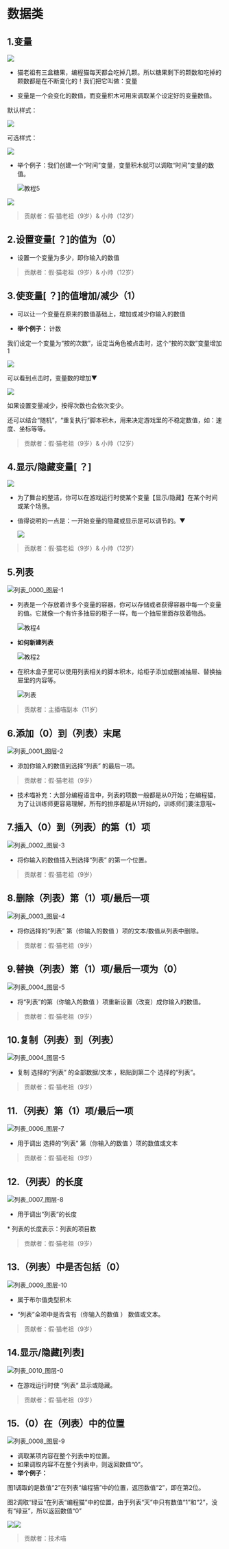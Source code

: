 # 数据类
## 1.变量

![](./assets/变量.png)

* 猫老祖有三盒糖果，编程猫每天都会吃掉几颗。所以糖果剩下的颗数和吃掉的颗数都是在不断变化的！我们把它叫做：变量

* 变量是一个会变化的数值，而变量积木可用来调取某个设定好的变量数值。

默认样式：

![](./assets/变量样式.jpg)

可选样式：

![](./assets2/变量样式.png)

* 举个例子：我们创建一个“时间”变量，变量积木就可以调取“时间”变量的数值。

  ![教程5](./assets2/新建变量.gif)

![](./assets/变量积木.png)

> 贡献者：假·猫老祖（9岁）& 小帅（12岁）

## 2.设置变量\[ ？\]的值为（0）

* 设置一个变量为多少，即你输入的数值

> 贡献者：假·猫老祖（9岁）& 小帅（12岁）

## 3.使变量\[ ？\]的值增加/减少（1）

* 可以让一个变量在原来的数值基础上，增加或减少你输入的数值

* **举个例子：** 计数

我们设定一个变量为“按的次数”，设定当角色被点击时，这个“按的次数”变量增加1

![](./assets/变量增加.png)

可以看到点击时，变量数的增加▼

![](./assets/变量增加减少%282%29.gif)

如果设置变量减少，按得次数也会依次变少。

还可以结合“随机”，“重复执行”脚本积木，用来决定游戏里的不稳定数值，如：速度、坐标等等。

> 贡献者：假·猫老祖（9岁）& 小帅（12岁）

## 4.显示/隐藏变量\[ ？\]

![](./assets/显示变量.png)

* 为了舞台的整洁，你可以在游戏运行时使某个变量【显示/隐藏】在某个时间或某个场景。

* 值得说明的一点是：一开始变量的隐藏或显示是可以调节的。▼

  ![](./assets2/隐藏变量.png)

> 贡献者：假·猫老祖（9岁）& 小帅（12岁）

## 5.列表

![列表_0000_图层-1](./assets/数据类/列表_0000_图层-1.png)

* 列表是一个存放着许多个变量的容器，你可以存储或者获得容器中每一个变量的值。它就像一个有许多抽屉的柜子一样，每一个抽屉里面存放着物品。

  ![教程4](./assets/数据类/教程4.gif)

* **如何新建列表**

  ![教程2](./assets/数据类/教程2.gif)

* 在积木盒子里可以使用列表相关的脚本积木，给柜子添加或删减抽屉、替换抽屉里的内容等。

  ![列表](./assets/数据类/列表.png)

> 贡献者：主播喵副本（11岁）

## 6.添加（0）到（列表）末尾

![列表_0001_图层-2](./assets/数据类/列表_0001_图层-2.png)

* 添加你输入的数值到选择“列表” 的最后一项。

> 贡献者：假·猫老祖（9岁）

* 技术喵补充：大部分编程语言中，列表的项数一般都是从0开始；在编程猫，为了让训练师更容易理解，所有的排序都是从1开始的，训练师们要注意哦~

## 7.插入（0）到（列表）的第（1）项

![列表_0002_图层-3](./assets/数据类/列表_0002_图层-3.png)

* 将你输入的数值插入到选择“列表” 的第一个位置。

> 贡献者：假·猫老祖（9岁）

## 8.删除（列表）第（1）项/最后一项

![列表_0003_图层-4](./assets/数据类/列表_0003_图层-4.png)

* 将你选择的“列表” 第（你输入的数值 ）项的文本/数值从列表中删除。

> 贡献者：假·猫老祖（9岁）

## 9.替换（列表）第（1）项/最后一项为（0）

![列表_0004_图层-5](./assets/数据类/列表_0004_图层-5.png)

* 将“列表”的第（你输入的数值 ）项重新设置（改变）成你输入的数值。

> 贡献者：假·猫老祖（9岁）

## 10.复制（列表）到（列表）

![列表_0004_图层-5](./assets/数据类/列表_0005_图层-6.png)

* 复制 选择的“列表” 的全部数据/文本 ，粘贴到第二个 选择的“列表”。

> 贡献者：假·猫老祖（9岁）

## 11.（列表）第（1）项/最后一项

![列表_0006_图层-7](./assets/数据类/列表_0006_图层-7.png)

* 用于调出 选择的“列表” 第（你输入的数值 ）项的数值或文本

> 贡献者：假·猫老祖（9岁）

## 12.（列表）的长度

![列表_0007_图层-8](./assets/数据类/列表_0007_图层-8.png)

* 用于调出“列表“的长度

\* 列表的长度表示：列表的项目数

> 贡献者：假·猫老祖（9岁）

## 13.（列表）中是否包括（0）

![列表_0009_图层-10](./assets/数据类/列表_0009_图层-10.png)

* 属于布尔值类型积木

* “列表”全项中是否含有（你输入的数值 ） 数值或文本。

> 贡献者：假·猫老祖（9岁）

## 14.显示/隐藏\[列表\]

![列表_0010_图层-0](./assets/数据类/列表_0010_图层-0.png)

* 在游戏运行时使 “列表“ 显示或隐藏。

> 贡献者：假·猫老祖（9岁）

## 15.（0）在（列表）中的位置
![列表_0008_图层-9](./assets/数据类/列表_0008_图层-9.png)

* 调取某项内容在整个列表中的位置。
* 如果调取内容不在整个列表中，则返回数值“0”。
* **举个例子：**

图1调取的是数值“2”在列表“编程猫”中的位置，返回数值“2”，即在第2位。

图2调取“绿豆”在列表“编程猫”中的位置，由于列表“天”中只有数值“1”和“2”，没有“绿豆”，所以返回数值“0”

![](./assets/数据类/链表演示1.png)![](./assets/数据类/链表演示2.png)
> 贡献者：技术喵